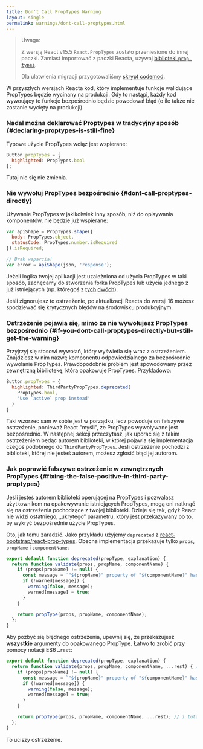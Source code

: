 ```yaml
---
title: Don't Call PropTypes Warning
layout: single
permalink: warnings/dont-call-proptypes.html
---
```


> Uwaga:
>
> Z wersją React v15.5 `React.PropTypes` zostało przeniesione do innej paczki. Zamiast importować z paczki Reacta, używaj [biblioteki `prop-types`](https://www.npmjs.com/package/prop-types).
>
> Dla ułatwienia migracji przygotowaliśmy [skrypt codemod](/blog/2017/04/07/react-v15.5.0.html#migrating-from-react.proptypes).

W przyszłych wersjach Reacta kod, który implementuje funkcje walidujące PropTypes będzie wycinany na produkcji. Gdy to nastąpi, każdy kod wywoujący te funkcje bezpośrednio będzie powodował błąd (o ile także nie zostanie wycięty na produkcji).

### Nadal można deklarować Proptypes w tradycyjny sposób {#declaring-proptypes-is-still-fine}

Typowe użycie PropTypes wciąż jest wspierane:

```javascript
Button.propTypes = {
  highlighted: PropTypes.bool
};
```

Tutaj nic się nie zmienia.

### Nie wywołuj PropTypes bezpośrednio {#dont-call-proptypes-directly}

Używanie PropTypes w jakikolwiek inny sposób, niż do opisywania komponentów, nie będzie już wspierane:

```javascript
var apiShape = PropTypes.shape({
  body: PropTypes.object,
  statusCode: PropTypes.number.isRequired
}).isRequired;

// Brak wsparcia!
var error = apiShape(json, 'response');
```

Jeżeli logika twojej aplikacji jest uzależniona od użycia PropTypes w taki sposób, zachęcamy do stworzenia forka PropTypes lub użycia jednego z już istniejących (np. któregoś z [tych](https://github.com/aackerman/PropTypes) [dwóch](https://github.com/developit/proptypes)).

Jeśli zignorujesz to ostrzeżenie, po aktualizacji Reacta do wersji 16 możesz spodziewać się krytycznych błędów na środowisku produkcyjnym.

### Ostrzeżenie pojawia się, mimo że nie wywołujesz PropTypes bezpośrednio {#if-you-dont-call-proptypes-directly-but-still-get-the-warning}

Przyjrzyj się stosowi wywołań, który wyświetla się wraz z ostrzeżeniem. Znajdziesz w nim nazwę komponentu odpowiedzialnego za bezpośrednie wywołanie PropTypes.
Prawdopodobnie problem jest spowodowany przez zewnętrzną bibiliotekę, która opakowuje PropTypes. Przykładowo:

```js
Button.propTypes = {
  highlighted: ThirdPartyPropTypes.deprecated(
    PropTypes.bool,
    'Use `active` prop instead'
  )
}
```

Taki wzorzec sam w sobie jest w porządku, lecz powoduje on fałszywe ostrzeżenie, ponieważ React "myśli", że PropTypes wywoływane jest bezpośrednio.
W następnej sekcji przeczytasz, jak uporać się z takim ostrzeżeniem będąc autorem biblioteki, w której pojawia się implementacja czegoś podobnego do `ThirdPartyPropTypes`. Jeśli ostrzeżenie pochodzi z biblioteki, której nie jesteś autorem, możesz zgłosić błąd jej autorom.

### Jak poprawić fałszywe ostrzeżenie w zewnętrznych PropTypes {#fixing-the-false-positive-in-third-party-proptypes}

Jeśli jesteś autorem biblioteki operującej na PropTypes i pozwalasz użytkownikom na opakowywanie istniejących PropTypes, mogą oni natknąć się na ostrzeżenia pochodzące z twojej biblioteki.
Dzieje się tak, gdyż React nie widzi ostatniego, „ukrytego” parametru, [który jest przekazywany](https://github.com/facebook/react/pull/7132) po to, by wykryć bezpośrednie użycie PropTypes.

Oto, jak temu zaradzić. Jako przykładu użyjemy `deprecated` z [react-bootstrap/react-prop-types](https://github.com/react-bootstrap/react-prop-types/blob/0d1cd3a49a93e513325e3258b28a82ce7d38e690/src/deprecated.js). 
Obecna implementacja przekazuje tylko `props`, `propName` i `componentName`:

```javascript
export default function deprecated(propType, explanation) {
  return function validate(props, propName, componentName) {
    if (props[propName] != null) {
      const message = `"${propName}" property of "${componentName}" has been deprecated.\n${explanation}`;
      if (!warned[message]) {
        warning(false, message);
        warned[message] = true;
      }
    }

    return propType(props, propName, componentName);
  };
}
```

Aby pozbyć się błędnego ostrzeżenia, upewnij się, że przekazujesz **wszystkie** argumenty do opakowanego PropType. Łatwo to zrobić przy pomocy notacji ES6 `…rest`:

```javascript
export default function deprecated(propType, explanation) {
  return function validate(props, propName, componentName, ...rest) { // dodajemy ...rest tutaj
    if (props[propName] != null) {
      const message = `"${propName}" property of "${componentName}" has been deprecated.\n${explanation}`;
      if (!warned[message]) {
        warning(false, message);
        warned[message] = true;
      }
    }

    return propType(props, propName, componentName, ...rest); // i tutaj
  };
}
```

To uciszy ostrzeżenie.
